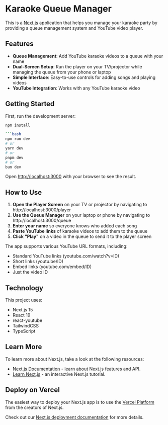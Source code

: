 # Karaoke Queue Manager

This is a [Next.js](https://nextjs.org) application that helps you manage your karaoke party by providing a queue management system and YouTube video player.

## Features

- **Queue Management**: Add YouTube karaoke videos to a queue with your name
- **Dual-Screen Setup**: Run the player on your TV/projector while managing the queue from your phone or laptop
- **Simple Interface**: Easy-to-use controls for adding songs and playing videos
- **YouTube Integration**: Works with any YouTube karaoke video

## Getting Started

First, run the development server:

```bash
npm install

```bash
npm run dev
# or
yarn dev
# or
pnpm dev
# or
bun dev
```

Open [http://localhost:3000](http://localhost:3000) with your browser to see the result.

## How to Use

1. **Open the Player Screen** on your TV or projector by navigating to http://localhost:3000/player
2. **Use the Queue Manager** on your laptop or phone by navigating to http://localhost:3000/queue
3. **Enter your name** so everyone knows who added each song
4. **Paste YouTube links** of karaoke videos to add them to the queue
5. **Click "Play"** on a video in the queue to send it to the player screen

The app supports various YouTube URL formats, including:
- Standard YouTube links (youtube.com/watch?v=ID)
- Short links (youtu.be/ID)
- Embed links (youtube.com/embed/ID)
- Just the video ID

## Technology

This project uses:
- Next.js 15
- React 19
- react-youtube
- TailwindCSS
- TypeScript

## Learn More

To learn more about Next.js, take a look at the following resources:

- [Next.js Documentation](https://nextjs.org/docs) - learn about Next.js features and API.
- [Learn Next.js](https://nextjs.org/learn) - an interactive Next.js tutorial.

## Deploy on Vercel

The easiest way to deploy your Next.js app is to use the [Vercel Platform](https://vercel.com/new?utm_medium=default-template&filter=next.js&utm_source=create-next-app&utm_campaign=create-next-app-readme) from the creators of Next.js.

Check out our [Next.js deployment documentation](https://nextjs.org/docs/app/building-your-application/deploying) for more details.

